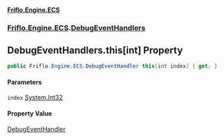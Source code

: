 #### [Friflo.Engine.ECS](index.md#'index')
### [Friflo.Engine.ECS](Friflo.Engine.ECS.md#'Friflo.Engine.ECS').[DebugEventHandlers](DebugEventHandlers.md#'Friflo.Engine.ECS.DebugEventHandlers')

## DebugEventHandlers.this[int] Property

```csharp
public Friflo.Engine.ECS.DebugEventHandler this[int index] { get; }
```
#### Parameters

<a name='Friflo.Engine.ECS.DebugEventHandlers.this[int].index'></a>

`index` [System.Int32](https://docs.microsoft.com/en-us/dotnet/api/System.Int32#'System.Int32')

#### Property Value
[DebugEventHandler](DebugEventHandler.md#'Friflo.Engine.ECS.DebugEventHandler')